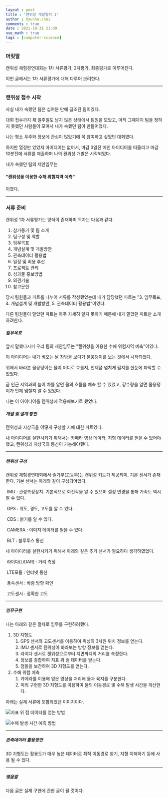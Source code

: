 ```yaml
---
layout : post
title : '캔위성 개발일지 1'
author : hyunho.choi
comments : true
date : 2021-10-31 21:00
use_math : true
tags : [computer-science]
---
```


### 머릿말

캔위성 체험경연대회는 1차 서류평가, 2차평가, 최종평가로 이루어진다.

이번 글에서는 1차 서류평가에 대해 다루어 보려한다.



------



### 캔위성 접수 시작

사실 내가 속했던 팀은 십여분 만에 급조된 팀이였다.

대회 접수까지 채 일주일도 남지 않은 상태에서 팀원을 모았고,  아직 그때까지 팀을 정하지 못했던 사람들이 모여서 내가 속했던 팀이 만들어졌다.

나는 평소 우주와 정보에 관심이 많았기에 꼭 참여하고 싶었던 대회였다.

하지만 열정만 있었지 아이디어는 없어서, 마감 3일전 메인 아이디어를 떠올리고 마감 10분전에 서류를 제출하며 나의 캔위성 개발은 시작되었다.

내가 속했던 팀의 제안임무는

#### "캔위성을 이용한 수해 위험지역 예측"

이였다.



------



### 서류 준비

캔위성 1차 서류평가는 양식이 존재하며 목차는 다음과 같다.

1. 참가동기 및 팀 소개
2. 팀구성 및 역할
3. 임무목표
4. 개념설계 및 개발방안
5. 관측데이터 활용법
6. 일정 및 비용 추산
7. 프로젝트 관리
8. 성과물 홍보방법
9. 의견기술
10. 참고문헌

당시 팀원들과 파트를 나누어 서류를 작성했었는데 내가 담당했던 파트는 "3. 임무목표, 4. 개념설계 및 개발방안, 5. 관측데이터 활용법"이였다.

다른 팀원들이 맡았던 파트는 아주 자세히 알지 못하기 때문에 내가 맡았던 파트만 소개하려한다.



##### 임무목표

앞서 말했다시피 우리 팀의 제안임무는 "캔위성을 이용한 수해 위험지역 예측"이였다.

이 아이디어는 내가 비오는 날 창밖을 보다가 물웅덩이를 보는 것에서 시작되었다.

위에서 바라본 물웅덩이는 물이 어디로 흐를지, 언제쯤 넘치게 될지를 한눈에 파악할 수 있었다.

곧 인근 지역과의 높이 차를 알면 물의 흐름을 예측 할 수 있었고, 강수량을 알면 물웅덩이가 언제 넘칠지 알 수 있었다.

나는 이 아이디어를 캔위성에 적용해보기로 했었다.



##### 개념 및 설계 방안

캔위성과 지상국을 어떻게 구성할 지에 대한 파트였다.

내 아이디어를 실현시키기 위해서는 카메라 영상 데이터, 지형 데이터를 얻을 수 있어야했고, 캔위성과 지상국의 통신이 가능해야했다.



------



##### 캔위성 구성

캔위성 체험경연대회에서 슬기부(고등부)는 캔위성 키트가 제공되며, 기본 센서가 존재한다. 기본 센서는 아래와 같이 구성되어있다.

​	IMU : 관성측정장치. 기본적으로 회전각을 알 수 있으며 설정 변경을 통해 가속도 역시 알 수 있다.	

​	GPS : 위도, 경도, 고도를 알 수 있다.

​	CDS : 밝기를 알 수 있다.

​	CAMERA : 이미지 데이터를 얻을 수 있다.

​	BLT : 블루투스 통신

내 아이디러를 실현시키기 위해서 아래와 같은 추가 센서가 필요하다 생각하였었다.

​	라이다(LiDAR) : 거리 측정

​	LTE모듈 : 인터넷 통신

​	풍속센서 : 바람 방향 확인

​	고도센서 : 정확한 고도



------



##### 임무구현

나는 아래와 같은 절차로 임무를 구현하려했다.

1) 3D 지형도
   1) GPS 센서와 고도센서를 이용하여 위성의 3차원 위치 정보를 얻는다.
   2) IMU 센서로 캔위성이 바라보는 방향 정보를 얻는다.
   3) 라이다 센서로 캔위성으로부터 지면까지의 거리를 측정한다.
   4) 정보를 종합하여 지표 위 점 데이터를 얻는다.
   5) 점들을 보간하여 3D 지형도를 얻는다.
2) 수해 위험 예측
   1) 카메라를 이용해 얻은 영상을 처리해 물과 육지를 구분한다.
   2) 미리 구현한 3D 지형도를 이용하여 물의 이동경로 및 수해 발생 시간을 계산한다.



아래는 실제 서류에 포함되었던 이미지이다.

![지표 위 점 데이터를 얻는 방법](https://user-images.githubusercontent.com/54809044/139794295-e282a2ca-7c8b-4ad7-83ec-6ff5c101fba9.png)

![수해 발생 시간 예측 방법](https://user-images.githubusercontent.com/54809044/139794331-f639e008-23c6-4221-bd81-a83d7e224869.png)



------



##### 관측데이터 활용방안

3D 지형도는 활용도가 매우 높은 데이터로 최적 이동경로 찾기, 지형 이해하기 등에 사용 될 수 있다.



------



##### 맺음말

다음 글은 실제 구현에 관한 글이 될 것이다.
